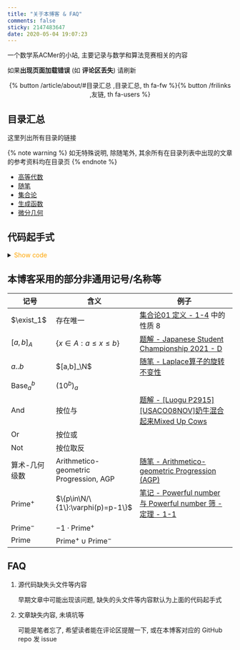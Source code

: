 ```yaml
---
title: "关于本博客 & FAQ"
comments: false
sticky: 2147483647
date: 2020-05-04 19:07:23
---
```

一个数学系ACMer的小站, 主要记录与数学和算法竞赛相关的内容

如果**出现页面加载错误** (如 **评论区丢失**) 请刷新

<div style="text-align: center;"><div>{% button /article/about/#目录汇总 ,目录汇总, th fa-fw %}{% button /frilinks ,友链, th fa-users %}</div></div>

<!-- more -->

## 目录汇总

这里列出所有目录的链接

{% note warning %}
如无特殊说明, 除随笔外, 其余所有在目录列表中出现的文章的参考资料均在目录页
{% endnote %}

- [高等代数](/article/contents/advanced-algebra/)
- [随笔](/article/contents/draft/)
- [集合论](/article/contents/set-theory/)
- [生成函数](/article/contents/gfology/)
- [微分几何](/article/contents/diff-geo/)

## 代码起手式

<details>
<summary><font color='orange'>Show code</font></summary>

```cpp
#include <bits/stdc++.h>
using namespace std;
using i64 = int64_t;
using u64 = uint64_t;
using i128 = __int128_t;
using u128 = __uint128_t;
using db = double;
using ldb = long double;
using pii = pair<int, int>;

#define _for(i, l, r, vals...) for (decltype(l + r) i = (l), i##end = (r), ##vals; i <= i##end; ++i)
#define _rfor(i, r, l, vals...) for (make_signed_t<decltype(r - l)> i = (r), i##end = (l), ##vals; i >= i##end; --i)
#define _foreach_val(i, container) for (auto i : container)
#define _foreach_ref(i, container) for (auto& i : container)
#define _foreach_cref(i, container) for (const auto& i : container)
#define _for_graph(head, e, i, now) for (int i = head[now], to = e[i].to; i; to = e[i = e[i].next].to)
#define _ins(a) std::inserter((a), (a).begin())
#define _all(a) (a).begin(), (a).end()
#define _set_nul(a) memset(a, 0, sizeof(a))
#define _set_inf(a) memset(a, 0x3f, sizeof(a))
#define _set_nul_n(a, n) memset(a, 0, sizeof(a[0]) * (n))
#define _set_inf_n(a, n) memset(a, 0x3f, sizeof(a[0]) * (n))
#define _fin goto FINISHED
#define _divb(l, r, n, expressions)                   \
    for (decltype(n) l = 2, r; l <= (n); l = r + 1) { \
        r = (n) / ((n) / l);                          \
        expressions;                                  \
    }
#define _run_exit(expressions) _run_return(expressions, 0)
#define _run_return(expressions, val) return (expressions), val
#define _run_return_void(expressions) \
    {                                 \
        expressions;                  \
        return;                       \
    }
#define _run_fin(expressions) \
    {                         \
        expressions;          \
        _fin;                 \
    }
#define _run_break(expressions) \
    {                           \
        expressions;            \
        break;                  \
    }
#define _run_continue(expressions) \
    {                              \
        expressions;               \
        continue;                  \
    }
#define _mid(l, r) ((l) + (((r) - (l)) >> 1))
#define _len(l, r) ((r) - (l) + 1)
#define _lowbit(x) (1 << __builtin_ctz(x))
#define _lowbit_64(x) (1 << __builtin_ctzll(x))
#define _debug                                              \
    {                                                       \
        fprintf(stderr, "%d %s\n", __LINE__, __FUNCTION__); \
        fflush(stderr);                                     \
    }

template <class T>
bool chkmin(T& a, T b) { return b < a ? a = b, true : false; }
template <class T>
bool chkmax(T& a, T b) { return a < b ? a = b, true : false; }

const int OFFSET = 5;
const int N = 5e5 + OFFSET, M = 2e5 + OFFSET, K = 21;
const int MOD = 1e9 + 7;
const db EPS = 1e-6;
const int INF = 0x3f3f3f3f;
const i64 INFLL = 0x3f3f3f3f3f3f3f3f;
const db PI = acos(-1.0);
const pii DIR4[4] = {{-1, 0}, {0, -1}, {0, 1}, {1, 0}};
const pii DIR8[8] = {{-1, -1}, {-1, 0}, {-1, 1}, {0, -1}, {0, 1}, {1, -1}, {1, 0}, {1, 1}};

#define MULTI_CASES

auto __STATIC__ = []() { return 0.0; }();

void solve() {

}

int main() {
#ifndef ONLINE_JUDGE
    clock_t _CLOCK_ST = clock();
#endif
    //======================================
    ios::sync_with_stdio(false);
    cin.tie(nullptr);
    cout.tie(nullptr);
#ifdef MULTI_CASES
    int _t;
    cin >> _t;
    while (_t--)
#endif
        solve();
    //======================================
FINISHED:
#ifndef ONLINE_JUDGE
    std::cerr << "\n---\n"
              << "Time used: " << clock() - _CLOCK_ST << std::endl;
#endif
    return 0;
}
```

</details>

## 本博客采用的部分非通用记号/名称等

| 记号                      | 含义                                   | 例子                                                                                       |
| ------------------------- | -------------------------------------- | ------------------------------------------------------------------------------------------ |
| $\exist_1$                | 存在唯一                               | [集合论01 定义 - 1-4](/article/set-theory/0001/#def-1-4) 中的性质 8                        |
| $[a,b]_A$                 | $\{x\in A:a\leqslant x\leqslant b\}$   | [题解 - Japanese Student Championship 2021 - D](/article/jsc2021/#题意简述-3)              |
| $a..b$                    | $[a,b]_\N$                             | [随笔 - Laplace算子的旋转不变性](/article/draft/0019/)                                     |
| $\operatorname{Base}_a^b$ | $(10^b)_a$                             |
| $\operatorname{And}$      | 按位与                                 | [题解 - [Luogu P2915] [USACO08NOV]奶牛混合起来Mixed Up Cows](/article/luogu-p2915/)        |
| $\operatorname{Or}$       | 按位或                                 |
| $\operatorname{Not}$      | 按位取反                               |
| 算术-几何级数             | Arithmetico-geometric Progression, AGP | [随笔 - Arithmetico-geometric Progression (AGP)](/article/draft/0014/)                     |
| $\text{Prime}^+$          | $\{p\in\N/\{1\}:\varphi(p)=p-1\}$      | [笔记 - Powerful number 与 Powerful number 筛 - 定理 - 1-1](/article/powerful-num/#th-1-1) |
| $\text{Prime}^-$          | $-1\cdot\text{Prime}^+$                |                                                                                            |
| $\text{Prime}$            | $\text{Prime}^+\cup\text{Prime}^-$     |                                                                                            |

## FAQ

1. 源代码缺失头文件等内容

   早期文章中可能出现该问题, 缺失的头文件等内容默认为上面的代码起手式
1. 文章缺失内容, 未填坑等

   可能是笔者忘了, 希望读者能在评论区提醒一下, 或在本博客对应的 GitHub repo 发 issue
